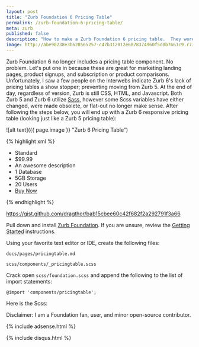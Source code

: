 ```yaml
---
layout: post
title: "Zurb Foundation 6 Pricing Table"
permalink: /zurb-foundation-6-pricing-table/
meta: zurb
published: false
description: "How to make a Zurb Foundation 6 pricing table.  They were removed from Zurb Foundation 5."
image: http://abe90238e3b628565257-c47b312812e6878374960f5d0b7661c9.r73.cf1.rackcdn.com/zurb6-pricing-table.PNG
---
```

Zurb Foundation 6 no longer includes a pricing table component.  No problem.  Let's put one in because these are great for marketing landing pages, product signups, and subscription or product comparisons.  Unfortunately, I saw a few people on the interwebs indicate Zurb 6's lack of pricing tables a show stopper; preventing moving from Zurb 5.  At the end of day, regardless of version, Zurb is still CSS, HTML, and Javascript.  Both Zurb 5 and Zurb 6 utilize [Sass](http://sass-lang.com/), however some Scss variables have either changed, were made obsolete, or flat-out no longer make sense.  After following the steps below, you will end up with a Zurb 6 responsive pricing table (looking just like a Zurb 5 pricing table):

![alt text]({{ page.image }} "Zurb 6 Pricing Table")

{% highlight xml %}
<ul class="pricing-table">
  <li class="title">Standard</li>
  <li class="price">$99.99</li>
  <li class="description">An awesome description</li>
  <li class="bullet-item">1 Database</li>
  <li class="bullet-item">5GB Storage</li>
  <li class="bullet-item">20 Users</li>
  <li class="cta-button"><a class="button" href="#">Buy Now</a></li>
</ul>
{% endhighlight %}

https://gist.github.com/dragthor/bab15cbee60c42f682f2a292791f3a66

Pull down and install [Zurb Foundation](https://github.com/zurb/foundation-sites).  If you are unsure, review the [Getting Started](https://github.com/zurb/foundation-sites#getting-started) instructions.

Using your favorite text editor or IDE, create the following files:

`docs/pages/pricingtable.md`

`scss/components/_pricingtable.scss`

Crack open `scss/foundation.scss` and append the following to the list of import statements:

`@import 'components/pricingtable';`

Here is the Scss:

<script src="https://gist.github.com/dragthor/6d4638eb28b6138054d7e619093710b2.js"></script>

Disclaimer: I am a Foundation fan, user, and minor open-source contributor.

{% include adsense.html %}

{% include disqus.html %}
